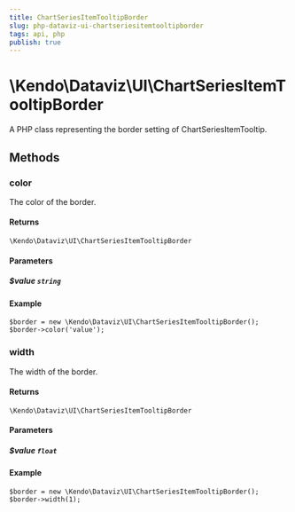 ```yaml
---
title: ChartSeriesItemTooltipBorder
slug: php-dataviz-ui-chartseriesitemtooltipborder
tags: api, php
publish: true
---
```


# \Kendo\Dataviz\UI\ChartSeriesItemTooltipBorder

A PHP class representing the border setting of ChartSeriesItemTooltip.


## Methods

### color
The color of the border.

#### Returns
`\Kendo\Dataviz\UI\ChartSeriesItemTooltipBorder`

#### Parameters

##### $value `string`



#### Example 
    $border = new \Kendo\Dataviz\UI\ChartSeriesItemTooltipBorder();
    $border->color('value');

### width
The width of the border.

#### Returns
`\Kendo\Dataviz\UI\ChartSeriesItemTooltipBorder`

#### Parameters

##### $value `float`



#### Example 
    $border = new \Kendo\Dataviz\UI\ChartSeriesItemTooltipBorder();
    $border->width(1);

